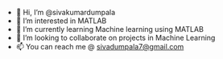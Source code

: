 - 👋 Hi, I’m @sivakumardumpala
- 👀 I’m interested in MATLAB
- 🌱 I’m currently learning Machine learning using MATLAB
- 💞️ I’m looking to collaborate on projects in Machine Learning
- 📫 You can reach me @ sivadumpala7@gmail.com

<!---
sivakumardumpala/sivakumardumpala is a ✨ special ✨ repository because its `README.md` (this file) appears on your GitHub profile.
You can click the Preview link to take a look at your changes.
--->
